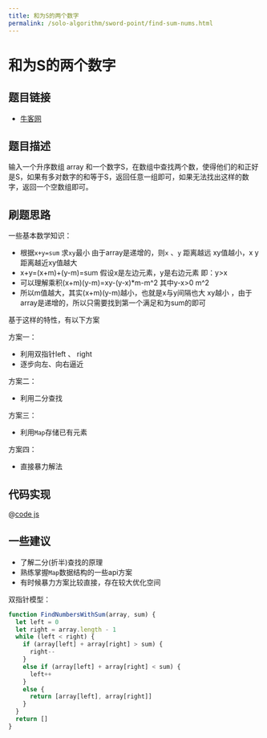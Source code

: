 ```yaml
---
title: 和为S的两个数字
permalink: /solo-algorithm/sword-point/find-sum-nums.html
---
```


# 和为S的两个数字

## 题目链接

- [牛客网](https://www.nowcoder.com/practice/390da4f7a00f44bea7c2f3d19491311b)

## 题目描述

输入一个升序数组 array 和一个数字S，在数组中查找两个数，使得他们的和正好是S，如果有多对数字的和等于S，返回任意一组即可，如果无法找出这样的数字，返回一个空数组即可。

## 刷题思路

一些基本数学知识：

- 根据`x+y=sum` 求`xy`最小 由于array是递增的，则`x` 、`y` 距离越远 xy值越小，x y距离越近xy值越大
- x+y=(x+m)+(y-m)=sum 假设x是左边元素，y是右边元素 即：y>x
- 可以理解乘积(x+m)(y-m)=xy-(y-x)*m-m^2 其中y-x>0 m^2
- 所以m值越大，其实(x+m)(y-m)越小，也就是x与y间隔也大 xy越小 ，由于array是递增的，所以只需要找到第一个满足和为sum的即可

基于这样的特性，有以下方案

方案一：

- 利用双指针left 、 right
- 逐步向左、向右逼近

方案二：

- 利用二分查找

方案三：

- 利用`Map`存储已有元素

方案四：

- 直接暴力解法

## 代码实现

@[code js](@algorithm/sword-point/双指针/findNumbersWithSum.js)

## 一些建议

- 了解二分(折半)查找的原理
- 熟练掌握`Map`数据结构的一些api方案
- 有时候暴力方案比较直接，存在较大优化空间

双指针模型：

```js
function FindNumbersWithSum(array, sum) {
  let left = 0
  let right = array.length - 1
  while (left < right) {
    if (array[left] + array[right] > sum) {
      right--
    }
    else if (array[left] + array[right] < sum) {
      left++
    }
    else {
      return [array[left], array[right]]
    }
  }
  return []
}
```

